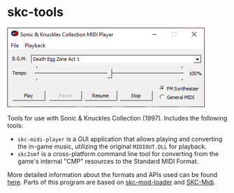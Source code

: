 # skc-tools

![Screenshot of skc-midi-player](img/player-screenshot.png)

Tools for use with Sonic &amp; Knuckles Collection (1997). Includes the following tools:
- ``skc-midi-player`` is a GUI application that allows playing and converting the in-game music, utilizing the original ``MIDIOUT.DLL`` for playback.
- ``skc2smf`` is a cross-platform command line tool for converting from the game's internal "CMP" resources to the Standard MIDI Format.

More detailed information about the formats and APIs used can be found [here](https://info.sonicretro.org/Sonic_%26_Knuckles_Collection/Technical_information/Music_and_sound_effects). Parts of this program are based on [skc-mod-loader](https://github.com/sonicretro/skc-mod-loader) and [SKC-Midi](https://info.sonicretro.org/SKC-Midi).
